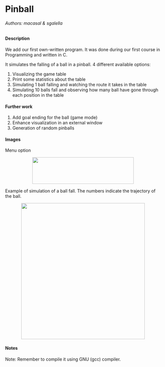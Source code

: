 # Pinball

###### _Authors: macasal & sgalella_

#### Description

We add our first own-written program. It was done during our first course in Programming and written in C.

It simulates the falling of a ball in a pinball. 4 different available options:
1. Visualizing the game table
2. Print some statistics about the table
3. Simulating 1 ball falling and watching the route it takes in the table
4. Simulating 10 balls fall and observing how many ball have gone through each position in the table

#### Further work
1. Add goal ending for the ball (game mode)
2. Enhance visualization in an external window
3. Generation of random pinballs


#### Images

Menu option

<p align="center">
  <img width="328" height="86" src="images/menu.jpg">
</p>

Example of simulation of a ball fall. The numbers indicate the trajectory of the ball.

<p align="center">
  <img width="400" height="439" src="images/pinball.jpg">
</p>
 

#### Notes
Note: Remember to compile it using GNU (gcc) compiler.


